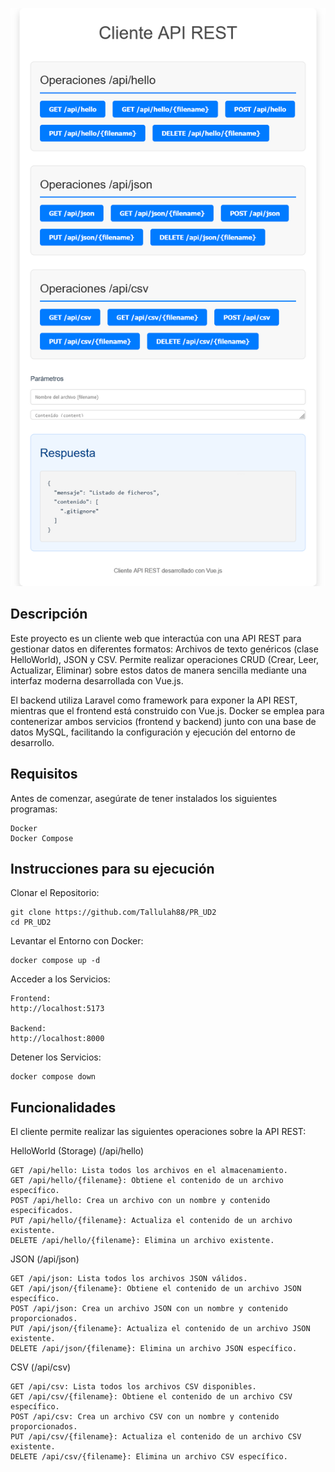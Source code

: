 ![Captura de la Aplicación](./assets/screenshot.png)
## **Descripción**

Este proyecto es un cliente web que interactúa con una API REST para gestionar datos en diferentes formatos: Archivos de texto genéricos (clase HelloWorld), JSON y CSV. Permite realizar operaciones CRUD (Crear, Leer, Actualizar, Eliminar) sobre estos datos de manera sencilla mediante una interfaz moderna desarrollada con Vue.js.

El backend utiliza Laravel como framework para exponer la API REST, mientras que el frontend está construido con Vue.js. Docker se emplea para contenerizar ambos servicios (frontend y backend) junto con una base de datos MySQL, facilitando la configuración y ejecución del entorno de desarrollo.

## **Requisitos**

Antes de comenzar, asegúrate de tener instalados los siguientes programas:

    Docker
    Docker Compose

## **Instrucciones para su ejecución**

Clonar el Repositorio:

    git clone https://github.com/Tallulah88/PR_UD2
    cd PR_UD2

Levantar el Entorno con Docker:

    docker compose up -d

Acceder a los Servicios:

    Frontend:
    http://localhost:5173
    
    Backend:
    http://localhost:8000


Detener los Servicios:

    docker compose down

## **Funcionalidades**

El cliente permite realizar las siguientes operaciones sobre la API REST:

HelloWorld (Storage) (/api/hello)

    GET /api/hello: Lista todos los archivos en el almacenamiento.
    GET /api/hello/{filename}: Obtiene el contenido de un archivo específico.
    POST /api/hello: Crea un archivo con un nombre y contenido especificados.
    PUT /api/hello/{filename}: Actualiza el contenido de un archivo existente.
    DELETE /api/hello/{filename}: Elimina un archivo existente.

JSON (/api/json)

    GET /api/json: Lista todos los archivos JSON válidos.
    GET /api/json/{filename}: Obtiene el contenido de un archivo JSON específico.
    POST /api/json: Crea un archivo JSON con un nombre y contenido proporcionados.
    PUT /api/json/{filename}: Actualiza el contenido de un archivo JSON existente.
    DELETE /api/json/{filename}: Elimina un archivo JSON específico.

CSV (/api/csv)

    GET /api/csv: Lista todos los archivos CSV disponibles.
    GET /api/csv/{filename}: Obtiene el contenido de un archivo CSV específico.
    POST /api/csv: Crea un archivo CSV con un nombre y contenido proporcionados.
    PUT /api/csv/{filename}: Actualiza el contenido de un archivo CSV existente.
    DELETE /api/csv/{filename}: Elimina un archivo CSV específico.
